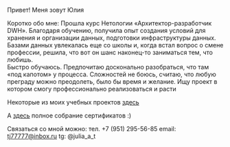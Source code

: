 Привет! Меня зовут Юлия

Коротко обо мне: Прошла курс Нетологии «Архитектор-разработчик DWH».  Благодаря обучению, получила опыт создания 
условий для хранения и организации данных, подготовки инфраструктуры данных. Базами данных увлекалась еще со школы 
и, когда встал вопрос о смене профессии, решила, что вот он шанс наконец-то заниматься тем, что любишь.  
Быстро обучаюсь. Предпочитаю досконально разобраться, что там «под капотом» у процесса. Сложностей не боюсь, 
считаю, что любую преграду можно преодолеть, было бы время и желание. 
Ищу проект в котором смогу профессионально реализоваться и расти

Некоторые из моих учебных проектов [здесь](https://github.com/Lerozba/Portfolio/tree/main/ETL%5CELT)

А [здесь](https://github.com/Lerozba/Portfolio/tree/main/My_Certificate) полное собрание сертификатов :)

Связаться со мной можно:
тел. +7 (951) 295-56-85
email: tj77777@inbox.ru
tg: @julia_a_t
